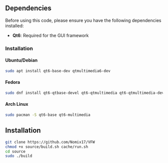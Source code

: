 ## Dependencies

Before using this code, please ensure you have the following dependencies installed:

- **Qt6**: Required for the GUI framework
  
### Installation

#### Ubuntu/Debian
```bash
sudo apt install qt6-base-dev qtmultimedia6-dev
```

#### Fedora
```bash
sudo dnf install qt6-qtbase-devel qt6-qtmultimedia qt6-qtmultimedia-devel
```

#### Arch Linux
```bash
sudo pacman -S qt6-base qt6-multimedia
```

## Installation

```bash
git clone https://github.com/Nomix17/VFW
chmod +x source/build.sh cache/run.sh
cd source
sudo ./build
```
